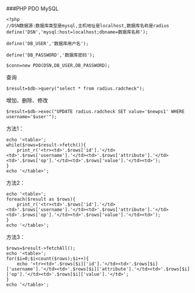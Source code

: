 ###PHP PDO MySQL

    <?php
    //DSN数据源:数据库类型是mysql,主机地址是localhost,数据库名称是radius
    define('DSN','mysql:host=localhost;dbname=数据库名称');
    
    define('DB_USER','数据库用户名');
    
    define('DB_PASSWORD','数据库密码');
    
    $conn=new PDO(DSN,DB_USER,DB_PASSWORD);

查询

    $result=$db->query("select * from radius.radcheck");

增加、删除、修改

    $result=$db->exec("UPDATE radius.radcheck SET value='$newps1' WHERE username='$user'");

方法1：

	echo '<table>';
	while($rows=$result->fetch()){
	    print_r('<tr><td>'.$rows['id'].'</td><td>'.$rows['username'].'</td><td>'.$rows['attribute'].'</td><td>'.$rows['op'].'</td><td>'.$rows['value'].'</td><td>');
	}
	echo '</table>'; 

方法2：

	echo '<table>';
	foreach($result as $rows){
		print_r('<tr><td>'.$rows['id'].'</td><td>'.$rows['username'].'</td><td>'.$rows['attribute'].'</td><td>'.$rows['op'].'</td><td>'.$rows['value'].'</td><td>');
	}
	echo '</table>';

方法3：

	$rows=$result->fetchAll();
	echo '<table>';
	for($i=0;$i<count($rows);$i++){
		echo '<tr><td>'.$rows[$i]['id'].'</td><td>'.$rows[$i]['username'].'</td><td>'.$rows[$i]['attribute'].'</td><td>'.$rows[$i]['op'].'</td><td>'.$rows[$i]['value'].'</td>';
	}
	echo '</table>';
